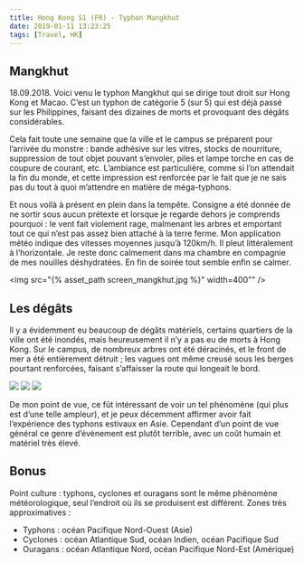 ```yaml
---
title: Hong Kong S1 (FR) - Typhon Mangkhut
date: 2019-01-11 13:23:25
tags: [Travel, HK]
---
```


## Mangkhut

18.09.2018. Voici venu le typhon Mangkhut qui se dirige tout droit sur Hong Kong et Macao. C’est un typhon de catégorie 5 (sur 5) qui est déjà passé sur les Philippines, faisant des dizaines de morts et provoquant des dégâts considérables.

Cela fait toute une semaine que la ville et le campus se préparent pour l’arrivée du monstre : bande adhésive sur les vitres, stocks de nourriture, suppression de tout objet pouvant s’envoler, piles et lampe torche en cas de coupure de courant, etc. L’ambiance est particulière, comme si l’on attendait la fin du monde, et cette impression est renforcée par le fait que je ne sais pas du tout à quoi m’attendre en matière de méga-typhons.

Et nous voilà à présent en plein dans la tempête. Consigne a été donnée de ne sortir sous aucun prétexte et lorsque je regarde dehors je comprends pourquoi : le vent fait violement rage, malmenant les arbres et emportant tout ce qui n’est pas assez bien attaché à la terre ferme. Mon application météo indique des vitesses moyennes jusqu’à 120km/h. Il pleut littéralement à l’horizontale. Je reste donc calmement dans ma chambre en compagnie de mes nouilles déshydratées. En fin de soirée tout semble enfin se calmer.

<img src="{% asset_path screen_mangkhut.jpg %}" width=400"" />

## Les dégâts

Il y a évidemment eu beaucoup de dégâts matériels, certains quartiers de la ville ont été inondés, mais heureusement il n’y a pas eu de morts à Hong Kong. Sur le campus, de nombreux arbres ont été déracinés, et le front de mer a été entièrement détruit ; les vagues ont même creusé sous les berges pourtant renforcées, faisant s’affaisser la route qui longeait le bord.

<img src="{% asset_path mangkhut_1.jpg %}" />

<img src="{% asset_path mangkhut_2.jpg %}" />

<img src="{% asset_path mangkhut_3.jpg %}" />

De mon point de vue, ce fût intéressant de voir un tel phénomène (qui plus est d’une telle ampleur), et je peux décemment affirmer avoir fait l’expérience des typhons estivaux en Asie. Cependant d’un point de vue général ce genre d’évènement est plutôt terrible, avec un coût humain et matériel très élevé.

## Bonus

Point culture : typhons, cyclones et ouragans sont le même phénomène météorologique, seul l’endroit où ils se produisent est différent. Zones très approximatives :
- Typhons : océan Pacifique Nord-Ouest (Asie)
- Cyclones : océan Atlantique Sud, océan Indien, océan Pacifique Sud
- Ouragans : océan Atlantique Nord, océan Pacifique Nord-Est (Amérique)
